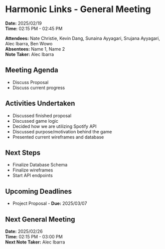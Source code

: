 # Harmonic Links - General Meeting

**Date:** 2025/02/19 \
**Time:** 02:15 PM - 02:45 PM

**Attendees:** Nate Christie, Kevin Dang, Sunaina Ayyagari, Srujana Ayyagari, Alec Ibarra, Ben Wowo \
**Absentees:** Name 1, Name 2 \
**Note Taker:** Alec Ibarra

## Meeting Agenda
- Discuss Proposal
- Discuss current progress


## Activities Undertaken
- Discussed finished proposal
- Discussed game logic
- Decided how we are utilizing Spotify API
- Discussed purpose/motivation behind the game
- Presented current wireframes and database

## Next Steps
- Finalize Database Schema
- Finalize wireframes
- Start API endpoints

## Upcoming Deadlines
- Project Proposal - **Due:** 2025/03/07

## Next General Meeting
**Date:** 2025/02/26 \
**Time:** 02:15 PM - 03:00 PM \
**Next Note Taker:** Alec Ibarra
